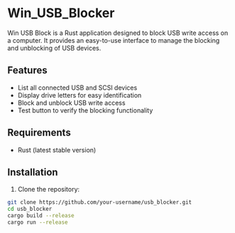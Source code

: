 # Win_USB_Blocker

Win USB Block is a Rust application designed to block USB write access on a computer. It provides an easy-to-use interface to manage the blocking and unblocking of USB devices.

## Features

- List all connected USB and SCSI devices
- Display drive letters for easy identification
- Block and unblock USB write access
- Test button to verify the blocking functionality

## Requirements

- Rust (latest stable version)

## Installation

1. Clone the repository:

```sh
git clone https://github.com/your-username/usb_blocker.git
cd usb_blocker
cargo build --release
cargo run --release
````
